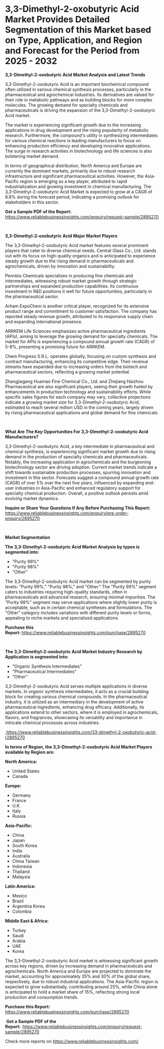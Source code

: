 <p><h1>3,3-Dimethyl-2-oxobutyric Acid Market Provides Detailed Segmentation of this Market based on Type, Application, and Region and Forecast for the Period from 2025 - 2032</h1></p><p><strong>3,3-Dimethyl-2-oxobutyric Acid Market Analysis and Latest Trends</strong></p>
<p><p>3,3-Dimethyl-2-oxobutyric Acid is an important biochemical compound often utilized in various chemical synthesis processes, particularly in the pharmaceutical and agrochemical industries. Its derivatives are valued for their role in metabolic pathways and as building blocks for more complex molecules. The growing demand for specialty chemicals and pharmaceuticals is driving the expansion of the 3,3-Dimethyl-2-oxobutyric Acid market.</p><p>The market is experiencing significant growth due to the increasing applications in drug development and the rising popularity of metabolic research. Furthermore, the compound's utility in synthesizing intermediates for various chemical reactions is leading manufacturers to focus on enhancing production efficiency and developing innovative applications. The surge in research activities in biotechnology and life sciences is also bolstering market demand.</p><p>In terms of geographical distribution, North America and Europe are currently the dominant markets, primarily due to robust research infrastructure and significant pharmaceutical activities. However, the Asia-Pacific region is emerging as a key player, attributed to rapid industrialization and growing investment in chemical manufacturing. The 3,3-Dimethyl-2-oxobutyric Acid Market is expected to grow at a CAGR of 8.8% during the forecast period, indicating a promising outlook for stakeholders in this sector.</p></p>
<p><strong>Get a Sample PDF of the Report:&nbsp;</strong> <a href="https://www.reliablebusinessinsights.com/enquiry/request-sample/2895270?utm_campaign=3278&utm_medium=2&utm_source=Github&utm_content=ia&utm_term=15032025&utm_id=33-dimethyl-2-oxobutyric-acid">https://www.reliablebusinessinsights.com/enquiry/request-sample/2895270</a></p>
<p>&nbsp;</p>
<p><strong>3,3-Dimethyl-2-oxobutyric Acid Major Market Players</strong></p>
<p><p>The 3,3-Dimethyl-2-oxobutyric Acid market features several prominent players that cater to diverse chemical needs. Central Glass Co., Ltd. stands out with its focus on high-quality organics and is anticipated to experience steady growth due to the rising demand in pharmaceuticals and agrochemicals, driven by innovation and sustainability. </p><p>Pennbio Chemicals specializes in producing fine chemicals and intermediates, witnessing robust market growth through strategic partnerships and expanded production capabilities. Its continuous investment in R&D positions it well for future opportunities, particularly in the pharmaceutical sector.</p><p>Arham ExpoChem is another critical player, recognized for its extensive product range and commitment to customer satisfaction. The company has reported steady revenue growth, attributed to its responsive supply chain and expanding international presence.</p><p>ARRKEM Life Sciences emphasizes active pharmaceutical ingredients (APIs), aiming to leverage the growing demand for specialty chemicals. The market for APIs is experiencing a compound annual growth rate (CAGR) of 5-8%, presenting a promising future for ARRKEM.</p><p>Chem Progress S.R.L. operates globally, focusing on custom synthesis and contract manufacturing, enhancing its competitive edge. Their revenue streams have expanded due to increasing orders from the biotech and pharmaceutical sectors, reflecting a growing market potential.</p><p>Zhangjiagang Huamao Fine Chemical Co., Ltd. and Zhejiang Haizhou Pharmaceutical are also significant players, seeing their growth fueled by enhancements in production technology and sustainability efforts. While specific sales figures for each company may vary, collective projections indicate a growing market size for 3,3-Dimethyl-2-oxobutyric Acid, estimated to reach several million USD in the coming years, largely driven by rising pharmaceutical applications and global demand for fine chemicals.</p></p>
<p>&nbsp;</p>
<p><strong>What Are The Key Opportunities For 3,3-Dimethyl-2-oxobutyric Acid Manufacturers?</strong></p>
<p><p>3,3-Dimethyl-2-oxobutyric Acid, a key intermediate in pharmaceutical and chemical synthesis, is experiencing significant market growth due to rising demand in the production of specialty chemicals and pharmaceuticals. Notably, the increasing application in agrochemicals and the burgeoning biotechnology sector are driving adoption. Current market trends indicate a shift towards sustainable production processes, spurring innovation and investment in this sector. Forecasts suggest a compound annual growth rate (CAGR) of over 5% over the next five years, influenced by expanding end-user industries in Asia-Pacific and enhanced regulatory support for specialty chemical production. Overall, a positive outlook persists amid evolving market dynamics.</p></p>
<p><strong>Inquire or Share Your Questions If Any Before Purchasing This Report:</strong> <a href="https://www.reliablebusinessinsights.com/enquiry/pre-order-enquiry/2895270?utm_campaign=3278&utm_medium=2&utm_source=Github&utm_content=ia&utm_term=15032025&utm_id=33-dimethyl-2-oxobutyric-acid">https://www.reliablebusinessinsights.com/enquiry/pre-order-enquiry/2895270</a></p>
<p>&nbsp;</p>
<p><strong>Market Segmentation</strong></p>
<p><strong>The 3,3-Dimethyl-2-oxobutyric Acid Market Analysis by types is segmented into:</strong></p>
<p><ul><li>"Purity 99%"</li><li>"Purity 98%"</li><li>"Other"</li></ul></p>
<p><p>The 3,3-Dimethyl-2-oxobutyric Acid market can be segmented by purity levels: "Purity 99%," "Purity 98%," and "Other." The "Purity 99%" segment caters to industries requiring high-quality standards, often in pharmaceuticals and advanced research, ensuring minimal impurities. The "Purity 98%" segment may serve applications where slightly lower purity is acceptable, such as in certain chemical syntheses and formulations. The "Other" category includes variations with different purity levels or forms, appealing to niche markets and specialized applications.</p></p>
<p><strong>Purchase this Report:&nbsp;</strong><a href="https://www.reliablebusinessinsights.com/purchase/2895270?utm_campaign=3278&utm_medium=2&utm_source=Github&utm_content=ia&utm_term=15032025&utm_id=33-dimethyl-2-oxobutyric-acid">https://www.reliablebusinessinsights.com/purchase/2895270</a></p>
<p>&nbsp;</p>
<p><strong>The 3,3-Dimethyl-2-oxobutyric Acid Market Industry Research by Application is segmented into:</strong></p>
<p><ul><li>"Organic Synthesis Intermediates"</li><li>"Pharmaceutical Intermediates"</li><li>"Other"</li></ul></p>
<p><p>3,3-Dimethyl-2-oxobutyric Acid serves multiple applications in diverse markets. In organic synthesis intermediates, it acts as a crucial building block for creating various chemical compounds. In the pharmaceutical industry, it is utilized as an intermediary in the development of active pharmaceutical ingredients, enhancing drug efficacy. Additionally, its applications extend to other sectors, where it is employed in agrochemicals, flavors, and fragrances, showcasing its versatility and importance in intricate chemical processes across industries.</p></p>
<p><a href="https://www.reliablebusinessinsights.com/33-dimethyl-2-oxobutyric-acid-r2895270?utm_campaign=3278&utm_medium=2&utm_source=Github&utm_content=ia&utm_term=15032025&utm_id=33-dimethyl-2-oxobutyric-acid">&nbsp;https://www.reliablebusinessinsights.com/33-dimethyl-2-oxobutyric-acid-r2895270</a></p>
<p><strong>In terms of Region, the 3,3-Dimethyl-2-oxobutyric Acid Market Players available by Region are:</strong></p>
<p>
    <p> <strong> North America: </strong>
        <ul>
            <li>United States</li>
            <li>Canada</li>
        </ul>
        </p> 
    <p> <strong> Europe: </strong>
        <ul>
            <li>Germany</li>
            <li>France</li>
            <li>U.K.</li>
            <li>Italy</li>
            <li>Russia</li>
        </ul>
        </p> 
    <p> <strong> Asia-Pacific: </strong>
        <ul>
            <li>China</li>
            <li>Japan</li>
            <li>South Korea</li>
            <li>India</li>
            <li>Australia</li>
            <li>China Taiwan</li>
            <li>Indonesia</li>
            <li>Thailand</li>
            <li>Malaysia</li>
        </ul>
        </p> 
    <p> <strong> Latin America: </strong>
        <ul>
            <li>Mexico</li>
            <li>Brazil</li>
            <li>Argentina Korea</li>
            <li>Colombia</li>
        </ul>
        </p> 
    <p> <strong> Middle East & Africa: </strong>
        <ul>
            <li>Turkey</li>
            <li>Saudi</li>
            <li>Arabia</li>
            <li>UAE</li>
            <li>Korea</li>
        </ul>
    </p>
    </p>
<p><p>The 3,3-Dimethyl-2-oxobutyric Acid market is witnessing significant growth across key regions, driven by increasing demand in pharmaceuticals and agrochemicals. North America and Europe are projected to dominate the market, accounting for approximately 35% and 30% of the global share, respectively, due to robust industrial applications. The Asia-Pacific region is expected to grow substantially, contributing around 25%, while China alone is anticipated to hold a market share of 15%, reflecting strong local production and consumption trends.</p></p>
<p><strong>Purchase this Report: </strong><a href="https://www.reliablebusinessinsights.com/purchase/2895270?utm_campaign=3278&utm_medium=2&utm_source=Github&utm_content=ia&utm_term=15032025&utm_id=33-dimethyl-2-oxobutyric-acid">https://www.reliablebusinessinsights.com/purchase/2895270</a></p>
<p>&nbsp;<strong>Get a Sample PDF of the Report:&nbsp;&nbsp;</strong><a href="https://www.reliablebusinessinsights.com/enquiry/request-sample/2895270?utm_campaign=3278&utm_medium=2&utm_source=Github&utm_content=ia&utm_term=15032025&utm_id=33-dimethyl-2-oxobutyric-acid">https://www.reliablebusinessinsights.com/enquiry/request-sample/2895270</a></p>
<p><strong></strong></p>
<p>Check more reports on <a href="https://www.reliablebusinessinsights.com/?utm_campaign=3278&utm_medium=2&utm_source=Github&utm_content=ia&utm_term=15032025&utm_id=33-dimethyl-2-oxobutyric-acid">https://www.reliablebusinessinsights.com/</a></p>